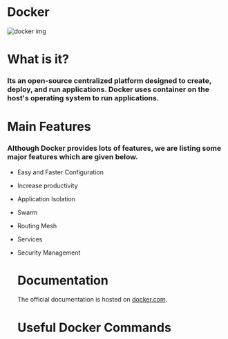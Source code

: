# Docker
![docker img](https://github.com/SaiCharan-ABNTech/Docker/assets/154917195/6a4e2f7a-4444-43a6-a95a-055dcde4ff00)

# What is it?
###  Its an open-source centralized platform designed to create, deploy, and run    applications. Docker uses container on the host's operating system to run applications.

# Main Features
### Although Docker provides lots of features, we are listing some major features which are given below.

* Easy and Faster Configuration
* Increase productivity
* Application Isolation
* Swarm
* Routing Mesh
* Services
* Security Management

  # Documentation
  The official documentation is hosted on [docker.com](https://docs.docker.com/).
  # Useful Docker Commands 
  

